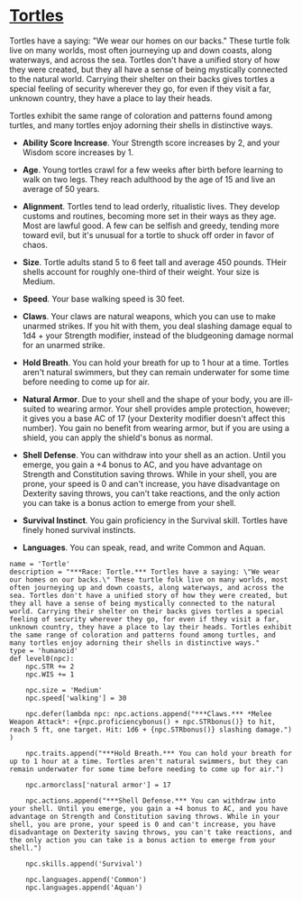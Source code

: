 # [Tortles](../Creatures/Tortles.md)
Tortles have a saying: "We wear our homes on our backs." These turtle folk live on many worlds, most often journeying up and down coasts, along waterways, and across the sea. Tortles don't have a unified story of how they were created, but they all have a sense of being mystically connected to the natural world. Carrying their shelter on their backs gives tortles a special feeling of security wherever they go, for even if they visit a far, unknown country, they have a place to lay their heads.

Tortles exhibit the same range of coloration and patterns found among turtles, and many tortles enjoy adorning their shells in distinctive ways.

* **Ability Score Increase**. Your Strength score increases by 2, and your Wisdom score increases by 1.

* **Age**. Young tortles crawl for a few weeks after birth before learning to walk on two legs. They reach adulthood by the age of 15 and live an average of 50 years.

* **Alignment**. Tortles tend to lead orderly, ritualistic lives. They develop customs and routines, becoming more set in their ways as they age. Most are lawful good. A few can be selfish and greedy, tending more toward evil, but it's unusual for a tortle to shuck off order in favor of chaos.

* **Size**. Tortle adults stand 5 to 6 feet tall and average 450 pounds. THeir shells account for roughly one-third of their weight. Your size is Medium.

* **Speed**. Your base walking speed is 30 feet.

* **Claws**. Your claws are natural weapons, which you can use to make unarmed strikes. If you hit with them, you deal slashing damage equal to 1d4 + your Strength modifier, instead of the bludgeoning damage normal for an unarmed strike.

* **Hold Breath**. You can hold your breath for up to 1 hour at a time. Tortles aren't natural swimmers, but they can remain underwater for some time before needing to come up for air.

* **Natural Armor**. Due to your shell and the shape of your body, you are ill-suited to wearing armor. Your shell provides ample protection, however; it gives you a base AC of 17 (your Dexterity modifier doesn't affect this number). You gain no benefit from wearing armor, but if you are using a shield, you can apply the shield's bonus as normal.

* **Shell Defense**. You can withdraw into your shell as an action. Until you emerge, you gain a +4 bonus to AC, and you have advantage on Strength and Constitution saving throws. While in your shell, you are prone, your speed is 0 and can't increase, you have disadvantage on Dexterity saving throws, you can't take reactions, and the only action you can take is a bonus action to emerge from your shell.

* **Survival Instinct**. You gain proficiency in the Survival skill. Tortles have finely honed survival instincts.

* **Languages**. You can speak, read, and write Common and Aquan.

```
name = 'Tortle'
description = "***Race: Tortle.*** Tortles have a saying: \"We wear our homes on our backs.\" These turtle folk live on many worlds, most often journeying up and down coasts, along waterways, and across the sea. Tortles don't have a unified story of how they were created, but they all have a sense of being mystically connected to the natural world. Carrying their shelter on their backs gives tortles a special feeling of security wherever they go, for even if they visit a far, unknown country, they have a place to lay their heads. Tortles exhibit the same range of coloration and patterns found among turtles, and many tortles enjoy adorning their shells in distinctive ways."
type = 'humanoid'
def level0(npc):
    npc.STR += 2
    npc.WIS += 1

    npc.size = 'Medium'
    npc.speed['walking'] = 30

    npc.defer(lambda npc: npc.actions.append("***Claws.*** *Melee Weapon Attack*: +{npc.proficiencybonus() + npc.STRbonus()} to hit, reach 5 ft, one target. Hit: 1d6 + {npc.STRbonus()} slashing damage.") )

    npc.traits.append("***Hold Breath.*** You can hold your breath for up to 1 hour at a time. Tortles aren't natural swimmers, but they can remain underwater for some time before needing to come up for air.")

    npc.armorclass['natural armor'] = 17

    npc.actions.append("***Shell Defense.*** You can withdraw into your shell. Until you emerge, you gain a +4 bonus to AC, and you have advantage on Strength and Constitution saving throws. While in your shell, you are prone, your speed is 0 and can't increase, you have disadvantage on Dexterity saving throws, you can't take reactions, and the only action you can take is a bonus action to emerge from your shell.")

    npc.skills.append('Survival')

    npc.languages.append('Common')
    npc.languages.append('Aquan')
```
